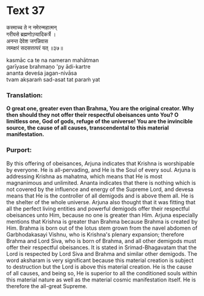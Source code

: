 # Text 37

कस्माच्च ते न नमेरन्महात्मन्  
गरीयसे ब्रह्मणोऽप्यादिकर्त्रे ।  
अनन्त देवेश जगन्निवास  
त्वमक्षरं सदसत्तत्परं यत् ॥३७॥

kasmāc ca te na nameran mahātman  
garīyase brahmaṇo 'py ādi-kartre  
ananta deveśa jagan-nivāsa  
tvam akṣaraḿ sad-asat tat paraḿ yat



### Translation:

**O great one, greater even than Brahma, You are the original creator. Why then should they not offer their respectful obeisances unto You? O limitless one, God of gods, refuge of the universe! You are the invincible source, the cause of all causes, transcendental to this material manifestation.**

### Purport:

By this offering of obeisances, Arjuna indicates that Krishna is worshipable by everyone. He is all-pervading, and He is the Soul of every soul. Arjuna is addressing Krishna as mahatma, which means that He is most magnanimous and unlimited. Ananta indicates that there is nothing which is not covered by the influence and energy of the Supreme Lord, and devesa means that He is the controller of all demigods and is above them all. He is the shelter of the whole universe. Arjuna also thought that it was fitting that all the perfect living entities and powerful demigods offer their respectful obeisances unto Him, because no one is greater than Him. Arjuna especially mentions that Krishna is greater than Brahma because Brahma is created by Him. Brahma is born out of the lotus stem grown from the navel abdomen of Garbhodakasayi Vishnu, who is Krishna's plenary expansion; therefore Brahma and Lord Siva, who is born of Brahma, and all other demigods must offer their respectful obeisances. It is stated in Srimad-Bhagavatam that the Lord is respected by Lord Siva and Brahma and similar other demigods. The word aksharam is very significant because this material creation is subject to destruction but the Lord is above this material creation. He is the cause of all causes, and being so, He is superior to all the conditioned souls within this material nature as well as the material cosmic manifestation itself. He is therefore the all-great Supreme.